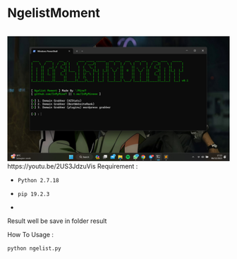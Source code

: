 <H1>NgelistMoment</H1>
<br>
<img src="https://raw.githubusercontent.com/InMyMine7/NgelistMoment/main/listmoment.jpg"
<br>
https://youtu.be/2US3JdzuVis
Requirement :

- `Python 2.7.18`

- `pip 19.2.3`
- 
Result well be save in folder result

How To Usage :

```
python ngelist.py
```

